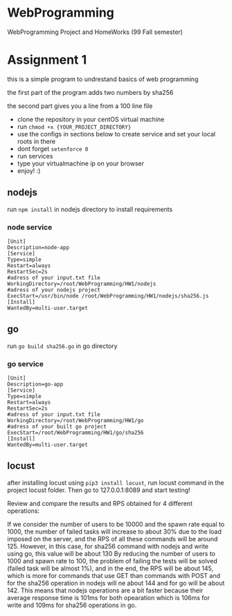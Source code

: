 # WebProgramming
WebProgramming Project and HomeWorks (99 Fall semester)

# Assignment 1
  this is a simple program to undrestand basics of web programming
  
  the first part of the program adds two numbers by sha256
  
  the second part gives you a line from a 100 line file
  
  - clone the repository in your centOS virtual machine
  - run ```chmod +x {YOUR_PROJECT_DIRECTORY}```
  - use the configs in sections below to create service and set your local roots in there
  - dont forget ```setenforce 0```
  - run services
  - type your virtualmachine ip on your browser
  - enjoy! :)

## nodejs 
run ```npm install``` in nodejs directory to install requirements
### node service
```
[Unit]
Description=node-app
[Service]
Type=simple
Restart=always
RestartSec=2s
#adress of your input.txt file
WorkingDirectory=/root/WebProgramming/HW1/nodejs
#adress of your nodejs project
ExecStart=/usr/bin/node /root/WebProgramming/HW1/nodejs/sha256.js
[Install]
WantedBy=multi-user.target
```


## go
run ```go build sha256.go``` in go directory
### go service
```
[Unit]
Description=go-app
[Service]
Type=simple
Restart=always
RestartSec=2s
#adress of your input.txt file
WorkingDirectory=/root/WebProgramming/HW1/go
#adress of your built go project
ExecStart=/root/WebProgramming/HW1/go/sha256
[Install]
WantedBy=multi-user.target
```

## locust
after installing locust using ```pip3 install locust```, run locust command in the project locust folder. Then go to 127.0.0.1:8089 and start testing!

Review and compare the results and RPS obtained for 4 different operations:

If we consider the number of users to be 10000 and the spawn rate equal to 1000, the number of failed tasks will increase to about 30% due to the load imposed on the server, and the RPS of all these commands will be around 125. However, in this case, for sha256 command with nodejs and write using go, this value will be about 130
By reducing the number of users to 1000 and spawn rate to 100, the problem of failing the tests will be solved (failed task will be almost 1%), and in the end, the RPS will be about 145, which is more for commands that use GET than commands with POST and for the sha256 operation in nodejs will ne about 144 and for go will be about 142. 
This means that nodejs operations are a bit faster because their average response time is 101ms for both opearation which is 106ms for write and 109ms for sha256 operations in go. 
